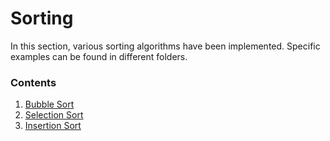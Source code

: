 # Sorting

In this section, various sorting algorithms have been implemented. Specific examples can be found in different folders.

### Contents

1. [Bubble Sort](bubble-sort/)
2. [Selection Sort](selection-sort/)
3. [Insertion Sort](insertion-sort/)
